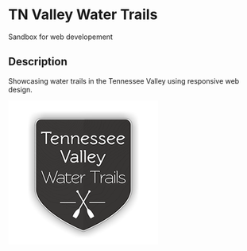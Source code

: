 # TN Valley Water Trails

Sandbox for web developement

## Description

Showcasing water trails in the Tennessee Valley using responsive web design.

<p align="left">
  <img src="/IMG/TNVWT_Logo.png" width="302"/>
</p>

